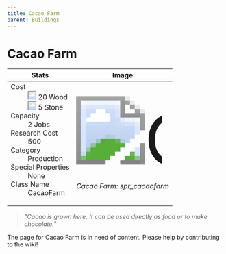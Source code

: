 ```yaml
---
title: Cacao Farm
parent: Buildings
---
```

# Cacao Farm

[//]: # (Pre-generated content)
<table><thead><tr><th>Stats</th><th>Image</th></tr></thead><tbody><tr><td><dl><dt>Cost</dt><dd><div class="resource-icon"><img style="object-position: -637px -751px;" src="https://tfe2-wiki.github.io/assets/sprites.png"></div> 20 Wood<br><div class="resource-icon"><img style="object-position: -637px -737px;" src="https://tfe2-wiki.github.io/assets/sprites.png"></div> 5 Stone</dd><dt>Capacity</dt><dd>2 Jobs</dd><dt>Research Cost</dt><dd>500</dd><dt>Category</dt><dd>Production</dd><dt>Special Properties</dt><dd>None</dd><dt>Class Name</dt><dd>CacaoFarm</dd></dl></td><td><style>.building-image {width: 200px;height: 200px;overflow: hidden;position: relative;}.building-image img {image-rendering: pixelated;object-fit: none;transform: scale(10);transform-origin: left top;position: absolute;left: 0;top: 0;}.resource-image {width: 200px;height: 200px;overflow: hidden;position: relative;}.resource-image img {image-rendering: pixelated;object-fit: none;transform: scale(20);transform-origin: left top;position: absolute;left: 0;top: 0;}.building-icon {width: 20px;height: 20px;overflow: hidden;position: relative;display: inline-block;}.building-icon img {image-rendering: pixelated;object-fit: none;transform: scale(1);transform-origin: left top;position: absolute;left: 0;top: 0;}.resource-icon {width: 20px;height: 20px;overflow: hidden;position: relative;display: inline-block;}.resource-icon img {image-rendering: pixelated;object-fit: none;transform: scale(2);transform-origin: left top;position: absolute;left: 0;top: 0;}</style><div class="building-image"><img style="object-position: -286px -843px;" src="https://tfe2-wiki.github.io/assets/sprites.png" alt="Cacao Farm Back"><img style="object-position: -264px -843px;" src="https://tfe2-wiki.github.io/assets/sprites.png" alt="Cacao Farm"></div><i>Cacao Farm: spr_cacaofarm</i></td></tr></tbody></table><blockquote><i>"Cacao is grown here. It can be used directly as food or to make chocolate."</i></blockquote>

The page for Cacao Farm is in need of content. Please help by contributing to the wiki!
